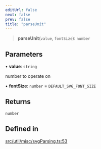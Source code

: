 ```yaml
---
editUrl: false
next: false
prev: false
title: "parseUnit"
---
```


> **parseUnit**(`value`, `fontSize`): `number`

## Parameters

• **value**: `string`

number to operate on

• **fontSize**: `number` = `DEFAULT_SVG_FONT_SIZE`

## Returns

`number`

## Defined in

[src/util/misc/svgParsing.ts:53](https://github.com/fabricjs/fabric.js/blob/5c1240d8b4662e45868dd33f385f941de21c8e9c/src/util/misc/svgParsing.ts#L53)
